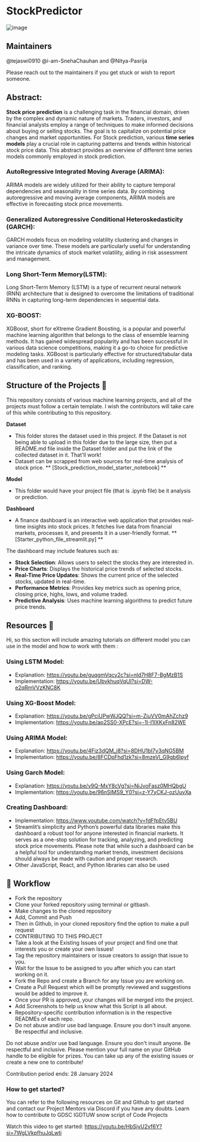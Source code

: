 # StockPredictor 
![image](https://github.com/SnowScriptWinterOfCode/Stock-Prediction/assets/97171261/225e39a9-d80f-42c9-9dc3-19a7f4e28488)

## Maintainers
@tejaswi0910 @i-am-SnehaChauhan and @Nitya-Pasrija 

Please reach out to the maintainers if you get stuck or wish to report someone.

## Abstract:

**Stock price prediction** is a challenging task in the financial domain, driven by the complex and dynamic nature of markets. Traders, investors, and financial analysts employ a range of techniques to make informed decisions about buying or selling stocks. The goal is to capitalize on potential price changes and market opportunities.
For Stock prediction, various **time series models** play a crucial role in capturing patterns and trends within historical stock price data. 
This abstract provides an overview of different time series models commonly employed in stock prediction.

### AutoRegressive Integrated Moving Average (ARIMA):
ARIMA models are widely utilized for their ability to capture temporal dependencies and seasonality in time series data. By combining autoregressive and moving average components, ARIMA models are effective in forecasting stock price movements.

### Generalized Autoregressive Conditional Heteroskedasticity (GARCH):
GARCH models focus on modeling volatility clustering and changes in variance over time. These models are particularly useful for understanding the intricate dynamics of stock market volatility, aiding in risk assessment and management.

### Long Short-Term Memory(LSTM):
Long Short-Term Memory (LSTM) is a type of recurrent neural network (RNN) architecture that is designed to overcome the limitations of traditional RNNs in capturing long-term dependencies in sequential data.

### XG-BOOST:
XGBoost, short for eXtreme Gradient Boosting, is a popular and powerful machine learning algorithm that belongs to the class of ensemble learning methods. It has gained widespread popularity and has been successful in various data science competitions, making it a go-to choice for predictive modeling tasks. XGBoost is particularly effective for structured/tabular data and has been used in a variety of applications, including regression, classification, and ranking.
 
 
 
## Structure of the Projects 📝
This repository consists of various machine learning projects, and all of the projects must follow a certain template. I wish the contributors will take care of this while contributing to this repository.

**Dataset** 
+ This folder stores the dataset used in this project. If the Dataset is not being able to upload in this folder due to the large size, then put a README.md file inside the Dataset folder and put the link of the collected dataset in it. That'll work!
+ Dataset can be scrapped from web sources for real-time analysis of stock price. ** [Stock_prediction_model_starter_notebook] **

**Model**
+ This folder would have your project file (that is .ipynb file) be it analysis or prediction.

**Dashboard**
+ A finance dashboard is an interactive web application that provides real-time insights into stock prices. It fetches live data from financial markets, processes it, and presents it in a user-friendly format. ** [Starter_python_file_streamlit.py] **  

The dashboard may include features such as:

+ **Stock Selection**: Allows users to select the stocks they are interested in.
+ **Price Charts**: Displays the historical price trends of selected stocks.
+ **Real-Time Price Updates**: Shows the current price of the selected stocks, updated in real-time.
+ **Performance Metrics**: Provides key metrics such as opening price, closing price, highs, lows, and volume traded.
+ **Predictive Analysis**: Uses machine learning algorithms to predict future price trends.
 
## Resources 📝
Hi, so this section will include amazing tutorials on different model you can use in the model and how to work with them :
 
### Using LSTM Model:
+ Explanation: https://youtu.be/guqgmVqcy2c?si=nld7H8F7-BgMzB1S
+ Implementation: https://youtu.be/UbvkhuqVqUI?si=DW-e2qRmVVzKNC8K
 
### Using XG-Boost Model:
+ Explanation: https://youtu.be/gPciUPwWJQQ?si=m-ZiuVV0mAhZchz9
+ Implementation: https://youtu.be/ap2SS0-XPcE?si=-1I-I1IXKxFn82WE
 
### Using ARIMA Model:
+ Explanation: https://youtu.be/4Fiz3dQM_i8?si=8DHU1bI7v3qNG5BM
+ Implementation: https://youtu.be/8FCDpFhd1zk?si=8mzeVI_G9gb6Ipyf
 
### Using Garch Model:
+ Explanation: https://youtu.be/v9Q-MxY8cVg?si=NiJvoFasz0MHQbgU
+ Implementation: https://youtu.be/96nSIMS9_Y0?si=z-Y7yCKJ-ozUuvXa
 
### Creating Dashboard:
+ Implementation: https://www.youtube.com/watch?v=fdFfpEtv5BU
+ Streamlit’s simplicity and Python’s powerful data libraries make this dashboard a robust tool for anyone interested in financial markets. It serves as a one-stop solution for tracking, analyzing, and predicting stock price movements. Please note that while such a dashboard can be a helpful tool for understanding market trends, investment decisions should always be made with caution and proper research.
+ Other JavaScript, React, and Python libraries can also be used


 
## 🧮 Workflow
+ Fork the repository
+ Clone your forked repository using terminal or gitbash.
+ Make changes to the cloned repository
+ Add, Commit and Push
+ Then in Github, in your cloned repository find the option to make a pull request
+ CONTRIBUTING TO THIS PROJECT
+ Take a look at the Existing Issues of your project and find one that interests you or create your own Issues!
+ Tag the repository maintainers or issue creators to assign that issue to you.
+ Wait for the Issue to be assigned to you after which you can start working on it.
+ Fork the Repo and create a Branch for any Issue you are working on.
+ Create a Pull Request which will be promptly reviewed and suggestions would be added to improve it.
+ Once your PR is approved, your changes will be merged into the project.
+ Add Screenshots to help us know what this Script is all about.
+ Repository-specific contribution information is in the respective READMEs of each repo.
+ Do not abuse and/or use bad language. Ensure you don't insult anyone. Be respectful and inclusive.
 
Do not abuse and/or use bad language. Ensure you don't insult anyone. Be respectful and inclusive. Please mention your full name on your GitHub handle to be eligible for prizes.
You can take up any of the existing issues or create a new one to contribute!

Contribution period ends: 28 January 2024
 
### How to get started?
You can refer to the following resources on Git and Github to get started and contact our Project Mentors via Discord if you have any doubts.
Learn how to contribute to GDSC IGDTUW snow script of Code Projects
 
Watch this video to get started: https://youtu.be/HbSjyU2vf6Y?si=7WgLVkpfhuJqLwti


 
